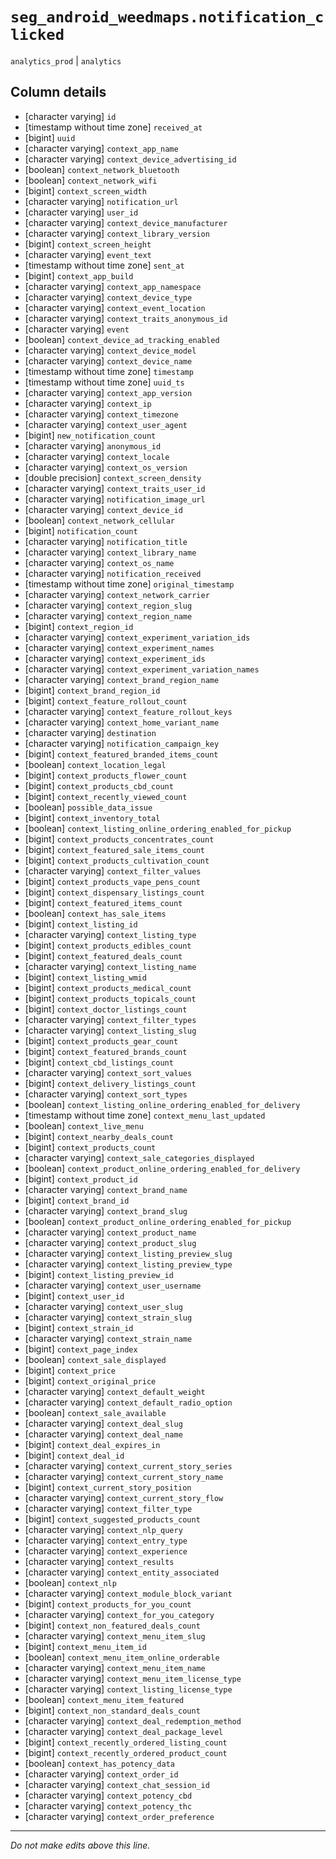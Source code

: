 # `seg_android_weedmaps.notification_clicked`
`analytics_prod` | `analytics`

## Column details
* [character varying] `id`
* [timestamp without time zone] `received_at`
* [bigint]    `uuid`
* [character varying] `context_app_name`
* [character varying] `context_device_advertising_id`
* [boolean]   `context_network_bluetooth`
* [boolean]   `context_network_wifi`
* [bigint]    `context_screen_width`
* [character varying] `notification_url`
* [character varying] `user_id`
* [character varying] `context_device_manufacturer`
* [character varying] `context_library_version`
* [bigint]    `context_screen_height`
* [character varying] `event_text`
* [timestamp without time zone] `sent_at`
* [bigint]    `context_app_build`
* [character varying] `context_app_namespace`
* [character varying] `context_device_type`
* [character varying] `context_event_location`
* [character varying] `context_traits_anonymous_id`
* [character varying] `event`
* [boolean]   `context_device_ad_tracking_enabled`
* [character varying] `context_device_model`
* [character varying] `context_device_name`
* [timestamp without time zone] `timestamp`
* [timestamp without time zone] `uuid_ts`
* [character varying] `context_app_version`
* [character varying] `context_ip`
* [character varying] `context_timezone`
* [character varying] `context_user_agent`
* [bigint]    `new_notification_count`
* [character varying] `anonymous_id`
* [character varying] `context_locale`
* [character varying] `context_os_version`
* [double precision] `context_screen_density`
* [character varying] `context_traits_user_id`
* [character varying] `notification_image_url`
* [character varying] `context_device_id`
* [boolean]   `context_network_cellular`
* [bigint]    `notification_count`
* [character varying] `notification_title`
* [character varying] `context_library_name`
* [character varying] `context_os_name`
* [character varying] `notification_received`
* [timestamp without time zone] `original_timestamp`
* [character varying] `context_network_carrier`
* [character varying] `context_region_slug`
* [character varying] `context_region_name`
* [bigint]    `context_region_id`
* [character varying] `context_experiment_variation_ids`
* [character varying] `context_experiment_names`
* [character varying] `context_experiment_ids`
* [character varying] `context_experiment_variation_names`
* [character varying] `context_brand_region_name`
* [bigint]    `context_brand_region_id`
* [bigint]    `context_feature_rollout_count`
* [character varying] `context_feature_rollout_keys`
* [character varying] `context_home_variant_name`
* [character varying] `destination`
* [character varying] `notification_campaign_key`
* [bigint]    `context_featured_branded_items_count`
* [boolean]   `context_location_legal`
* [bigint]    `context_products_flower_count`
* [bigint]    `context_products_cbd_count`
* [bigint]    `context_recently_viewed_count`
* [boolean]   `possible_data_issue`
* [bigint]    `context_inventory_total`
* [boolean]   `context_listing_online_ordering_enabled_for_pickup`
* [bigint]    `context_products_concentrates_count`
* [bigint]    `context_featured_sale_items_count`
* [bigint]    `context_products_cultivation_count`
* [character varying] `context_filter_values`
* [bigint]    `context_products_vape_pens_count`
* [bigint]    `context_dispensary_listings_count`
* [bigint]    `context_featured_items_count`
* [boolean]   `context_has_sale_items`
* [bigint]    `context_listing_id`
* [character varying] `context_listing_type`
* [bigint]    `context_products_edibles_count`
* [bigint]    `context_featured_deals_count`
* [character varying] `context_listing_name`
* [bigint]    `context_listing_wmid`
* [bigint]    `context_products_medical_count`
* [bigint]    `context_products_topicals_count`
* [bigint]    `context_doctor_listings_count`
* [character varying] `context_filter_types`
* [character varying] `context_listing_slug`
* [bigint]    `context_products_gear_count`
* [bigint]    `context_featured_brands_count`
* [bigint]    `context_cbd_listings_count`
* [character varying] `context_sort_values`
* [bigint]    `context_delivery_listings_count`
* [character varying] `context_sort_types`
* [boolean]   `context_listing_online_ordering_enabled_for_delivery`
* [timestamp without time zone] `context_menu_last_updated`
* [boolean]   `context_live_menu`
* [bigint]    `context_nearby_deals_count`
* [bigint]    `context_products_count`
* [character varying] `context_sale_categories_displayed`
* [boolean]   `context_product_online_ordering_enabled_for_delivery`
* [bigint]    `context_product_id`
* [character varying] `context_brand_name`
* [bigint]    `context_brand_id`
* [character varying] `context_brand_slug`
* [boolean]   `context_product_online_ordering_enabled_for_pickup`
* [character varying] `context_product_name`
* [character varying] `context_product_slug`
* [character varying] `context_listing_preview_slug`
* [character varying] `context_listing_preview_type`
* [bigint]    `context_listing_preview_id`
* [character varying] `context_user_username`
* [bigint]    `context_user_id`
* [character varying] `context_user_slug`
* [character varying] `context_strain_slug`
* [bigint]    `context_strain_id`
* [character varying] `context_strain_name`
* [bigint]    `context_page_index`
* [boolean]   `context_sale_displayed`
* [bigint]    `context_price`
* [bigint]    `context_original_price`
* [character varying] `context_default_weight`
* [character varying] `context_default_radio_option`
* [boolean]   `context_sale_available`
* [character varying] `context_deal_slug`
* [character varying] `context_deal_name`
* [bigint]    `context_deal_expires_in`
* [bigint]    `context_deal_id`
* [character varying] `context_current_story_series`
* [character varying] `context_current_story_name`
* [bigint]    `context_current_story_position`
* [character varying] `context_current_story_flow`
* [character varying] `context_filter_type`
* [bigint]    `context_suggested_products_count`
* [character varying] `context_nlp_query`
* [character varying] `context_entry_type`
* [character varying] `context_experience`
* [character varying] `context_results`
* [character varying] `context_entity_associated`
* [boolean]   `context_nlp`
* [character varying] `context_module_block_variant`
* [bigint]    `context_products_for_you_count`
* [character varying] `context_for_you_category`
* [bigint]    `context_non_featured_deals_count`
* [character varying] `context_menu_item_slug`
* [bigint]    `context_menu_item_id`
* [boolean]   `context_menu_item_online_orderable`
* [character varying] `context_menu_item_name`
* [character varying] `context_menu_item_license_type`
* [character varying] `context_listing_license_type`
* [boolean]   `context_menu_item_featured`
* [bigint]    `context_non_standard_deals_count`
* [character varying] `context_deal_redemption_method`
* [character varying] `context_deal_package_level`
* [bigint]    `context_recently_ordered_listing_count`
* [bigint]    `context_recently_ordered_product_count`
* [boolean]   `context_has_potency_data`
* [character varying] `context_order_id`
* [character varying] `context_chat_session_id`
* [character varying] `context_potency_cbd`
* [character varying] `context_potency_thc`
* [character varying] `context_order_preference`

-------------------------------------------------------------------------------
*Do not make edits above this line.*
